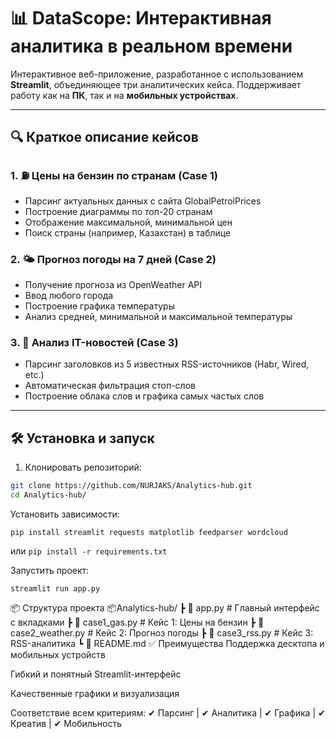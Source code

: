 # 📊 DataScope: Интерактивная аналитика в реальном времени

Интерактивное веб-приложение, разработанное с использованием **Streamlit**, объединяющее три аналитических кейса. Поддерживает работу как на **ПК**, так и на **мобильных устройствах**.

---

## 🔍 Краткое описание кейсов

### 1. ⛽ Цены на бензин по странам (Case 1)
- Парсинг актуальных данных с сайта GlobalPetrolPrices
- Построение диаграммы по топ-20 странам
- Отображение максимальной, минимальной цен
- Поиск страны (например, Казахстан) в таблице

### 2. 🌤 Прогноз погоды на 7 дней (Case 2)
- Получение прогноза из OpenWeather API
- Ввод любого города
- Построение графика температуры
- Анализ средней, минимальной и максимальной температуры

### 3. 📰 Анализ IT-новостей (Case 3)
- Парсинг заголовков из 5 известных RSS-источников (Habr, Wired, etc.)
- Автоматическая фильтрация стоп-слов
- Построение облака слов и графика самых частых слов

---

## 🛠 Установка и запуск

1. Клонировать репозиторий:

```bash
git clone https://github.com/NURJAKS/Analytics-hub.git
cd Analytics-hub/
```
Установить зависимости:

```
pip install streamlit requests matplotlib feedparser wordcloud
```
или ``` pip install -r requirements.txt ```

Запустить проект:
```
streamlit run app.py
```

📦 Структура проекта
📦Analytics-hub/
 ┣ 📄 app.py                  # Главный интерфейс с вкладками
 ┣ 📄 case1_gas.py            # Кейс 1: Цены на бензин
 ┣ 📄 case2_weather.py        # Кейс 2: Прогноз погоды
 ┣ 📄 case3_rss.py            # Кейс 3: RSS-аналитика
 ┗ 📄 README.md
✅ Преимущества
Поддержка десктопа и мобильных устройств

Гибкий и понятный Streamlit-интерфейс

Качественные графики и визуализация

Соответствие всем критериям:
✔ Парсинг | ✔ Аналитика | ✔ Графика | ✔ Креатив | ✔ Мобильность
